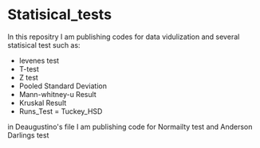# Statisical_tests
In this repositry I am publishing codes for data vidulization and several statisical test such as:
- levenes test
- T-test
- Z test
- Pooled Standard Deviation
- Mann-whitney-u Result
- Kruskal Result
- Runs_Test
= Tuckey_HSD

in Deaugustino's file I am publishing code for Normailty test and Anderson Darlings test
